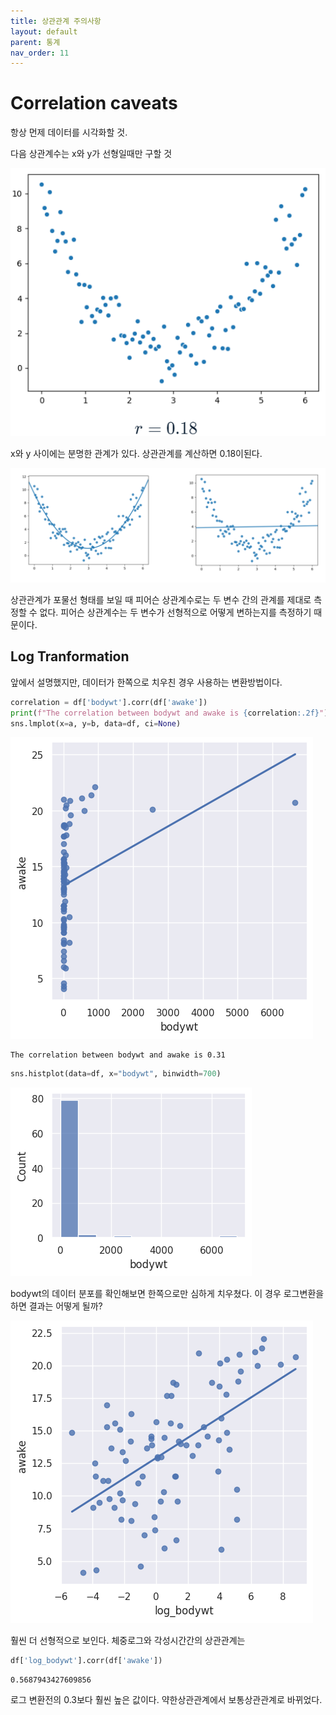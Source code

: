 ```yaml
---
title: 상관관계 주의사항
layout: default
parent: 통계
nav_order: 11
---
```


# Correlation caveats

항상 먼제 데이터를 시각화할 것.

다음 상관계수는 x와 y가 선형일때만 구할 것



![](../../assets/images/statistics/cav1.png)

x와 y 사이에는 분명한 관계가 있다. 상관관계를 계산하면 0.18이된다.

![](../../assets/images/statistics/cav2.png)

상관관계가 포물선 형태를 보일 때 피어슨 상관계수로는 두 변수 간의 관계를 제대로 측정할 수 없다. 피어슨 상관계수는 두 변수가 선형적으로 어떻게 변하는지를 측정하기 때문이다.





## Log Tranformation

앞에서 설명했지만, 데이터가 한쪽으로 치우친 경우 사용하는 변환방법이다.





```python
correlation = df['bodywt'].corr(df['awake'])
print(f"The correlation between bodywt and awake is {correlation:.2f}")
sns.lmplot(x=a, y=b, data=df, ci=None)
```

![](../../assets/images/statistics/corlog1.png)

```
The correlation between bodywt and awake is 0.31
```



```python
sns.histplot(data=df, x="bodywt", binwidth=700)
```

![](../../assets/images/statistics/corlog2.png)

bodywt의 데이터 분포를 확인해보면 한쪽으로만 심하게 치우쳤다. 이 경우 로그변환을 하면 결과는 어떻게 될까?



![](../../assets/images/statistics/corlog3.png)

훨씬 더 선형적으로 보인다. 체중로그와 각성시간간의 상관관계는



```python
df['log_bodywt'].corr(df['awake'])
```

```
0.5687943427609856
```

로그 변환전의 0.3보다 훨씬 높은 값이다. 약한상관관계에서 보통상관관계로 바뀌었다.